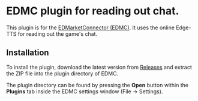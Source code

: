 # EDMC plugin for reading out chat.

This plugin is for the [EDMarketConnector (EDMC)](https://github.com/EDCD/EDMarketConnector).
It uses the online Edge-TTS for reading out the game's chat.

## Installation

To install the plugin, download the latest version from [Releases](https://github.com/topschrott/edmc-chat-tts/releases)
and extract the ZIP file into the plugin directory of EDMC.

The plugin directory can be found by pressing the **Open** button within the **Plugins** tab
inside the EDMC settings window (File -> Settings).
